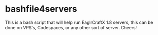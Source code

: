 # bashfile4servers
This is a bash script that will help run EaglrCraftX 1.8 servers, this can be done on VPS's, Codespaces, or any other sort of server. 
Cheers!
